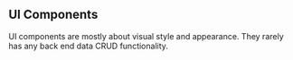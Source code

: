 ## UI Components

UI components are mostly about visual style and appearance. They rarely has any back end data CRUD functionality.